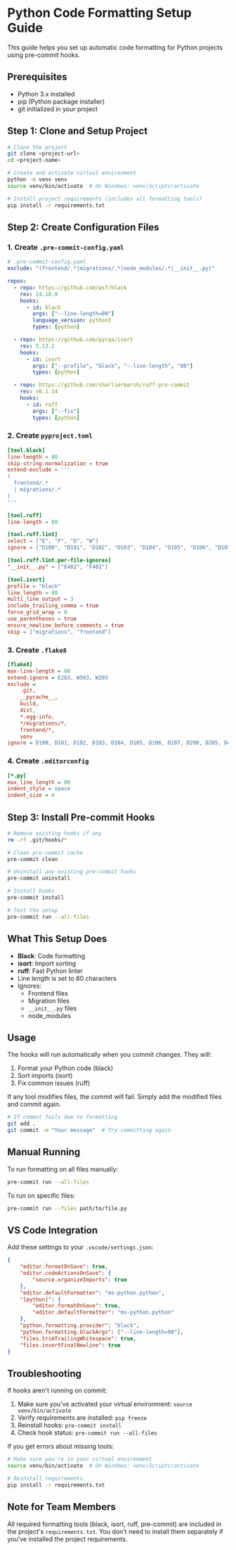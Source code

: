 # Python Code Formatting Setup Guide

This guide helps you set up automatic code formatting for Python projects using pre-commit hooks.

## Prerequisites

- Python 3.x installed
- pip (Python package installer)
- git initialized in your project

## Step 1: Clone and Setup Project

```bash
# Clone the project
git clone <project-url>
cd <project-name>

# Create and activate virtual environment
python -m venv venv
source venv/bin/activate  # On Windows: venv\Scripts\activate

# Install project requirements (includes all formatting tools)
pip install -r requirements.txt
```

## Step 2: Create Configuration Files

### 1. Create `.pre-commit-config.yaml`

```yaml
# .pre-commit-config.yaml
exclude: "(frontend/.*|migrations/.*|node_modules/.*|__init__.py)"

repos:
  - repo: https://github.com/psf/black
    rev: 24.10.0
    hooks:
      - id: black
        args: ["--line-length=80"]
        language_version: python3
        types: [python]

  - repo: https://github.com/pycqa/isort
    rev: 5.13.2
    hooks:
      - id: isort
        args: ["--profile", "black", "--line-length", "80"]
        types: [python]

  - repo: https://github.com/charliermarsh/ruff-pre-commit
    rev: v0.1.14
    hooks:
      - id: ruff
        args: ["--fix"]
        types: [python]
```

### 2. Create `pyproject.toml`

```toml
[tool.black]
line-length = 80
skip-string-normalization = true
extend-exclude = '''
(
  frontend/.*
  | migrations/.*
)
'''

[tool.ruff]
line-length = 80

[tool.ruff.lint]
select = ["E", "F", "D", "W"]
ignore = ["D100", "D101", "D102", "D103", "D104", "D105", "D106", "D107", "D200", "D205", "D400", "D401", "D415"]

[tool.ruff.lint.per-file-ignores]
"__init__.py" = ["E402", "F401"]

[tool.isort]
profile = "black"
line_length = 80
multi_line_output = 3
include_trailing_comma = true
force_grid_wrap = 0
use_parentheses = true
ensure_newline_before_comments = true
skip = ["migrations", "frontend"]
```

### 3. Create `.flake8`

```ini
[flake8]
max-line-length = 80
extend-ignore = E203, W503, W293
exclude =
    .git,
    __pycache__,
    build,
    dist,
    *.egg-info,
    */migrations/*,
    frontend/*,
    venv
ignore = D100, D101, D102, D103, D104, D105, D106, D107, D200, D205, D400, D401
```

### 4. Create `.editorconfig`

```ini
[*.py]
max_line_length = 80
indent_style = space
indent_size = 4
```

## Step 3: Install Pre-commit Hooks

```bash
# Remove existing hooks if any
rm -rf .git/hooks/*

# Clean pre-commit cache
pre-commit clean

# Uninstall any existing pre-commit hooks
pre-commit uninstall

# Install hooks
pre-commit install

# Test the setup
pre-commit run --all-files
```

## What This Setup Does

- **Black**: Code formatting
- **isort**: Import sorting
- **ruff**: Fast Python linter
- Line length is set to 80 characters
- Ignores:
  - Frontend files
  - Migration files
  - `__init__.py` files
  - node_modules

## Usage

The hooks will run automatically when you commit changes. They will:
1. Format your Python code (black)
2. Sort imports (isort)
3. Fix common issues (ruff)

If any tool modifies files, the commit will fail. Simply add the modified files and commit again.

```bash
# If commit fails due to formatting
git add .
git commit -m "Your message"  # Try committing again
```

## Manual Running

To run formatting on all files manually:
```bash
pre-commit run --all-files
```

To run on specific files:
```bash
pre-commit run --files path/to/file.py
```

## VS Code Integration

Add these settings to your `.vscode/settings.json`:

```json
{
    "editor.formatOnSave": true,
    "editor.codeActionsOnSave": {
        "source.organizeImports": true
    },
    "editor.defaultFormatter": "ms-python.python",
    "[python]": {
        "editor.formatOnSave": true,
        "editor.defaultFormatter": "ms-python.python"
    },
    "python.formatting.provider": "black",
    "python.formatting.blackArgs": ["--line-length=80"],
    "files.trimTrailingWhitespace": true,
    "files.insertFinalNewline": true
}
```

## Troubleshooting

If hooks aren't running on commit:
1. Make sure you've activated your virtual environment: `source venv/bin/activate`
2. Verify requirements are installed: `pip freeze`
3. Reinstall hooks: `pre-commit install`
4. Check hook status: `pre-commit run --all-files`

If you get errors about missing tools:
```bash
# Make sure you're in your virtual environment
source venv/bin/activate  # On Windows: venv\Scripts\activate

# Reinstall requirements
pip install -r requirements.txt
```

## Note for Team Members
All required formatting tools (black, isort, ruff, pre-commit) are included in the project's `requirements.txt`. You don't need to install them separately if you've installed the project requirements.
